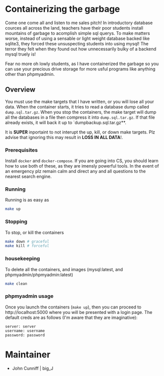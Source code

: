 # Containerizing the garbage

Come one come all and listen to me sales pitch! In introductory database cources all across the land, teachers have their poor students install mountains of garbage to acomplish simple sql querys. To make matters worse, instead of using a sensable or light weight database backed like sqlite3, they forced these unsuspecting students into using mysql! The terror they felt when they found out how unnecessarily bulky of a backend mysql truely is!

Fear no more oh lowly students, as I have containerized the garbage so you can use your precious drive storage for more usful programs like anything other than phpmyadmin. 


## Overview
You must use the make targets that I have written, or you will lose all your data. When the container starts, it tries to read a database dump called `dump.sql.tar.gz`. When you stop the containers, the make target will dump all the databases in a file then compress it into `dump.sql.tar.gz`. If that file already exists, it will back it up to `dumpbackup.sql.tar.gz**. 

It is **SUPER** inportaint to not interupt the up, kill, or down make targets. Plz advise that ignoring this may result in **LOSS IN ALL DATA**!.

### Prerequisites
Install `docker` and `docker-compose`. If you are going into CS, you should learn how to use both of these, as they are imensly powerful tools. In the event of an emergency plz remain calm and direct any and all questions to the nearest search engine.

### Running
Running is as easy as 

```sh
make up
```

### Stopping
To stop, or kill the containers

```sh
make down # graceful 
make kill # forceful
```

### housekeeping
To delete all the containers, and images (mysql:latest, and phpmyadmin/phpmyadmin:latest)

```sh
make clean
```

### phpmyadmin usage 
Once you launch the containers (`make up`), then you can proceed to http://localhost:5000 where you will be presented with a login page. The default creds are as follows (I'm aware that they are imaginative):

```
server: server
username: username
password: password
```

# Maintainer
- John Cunniff | big_J


